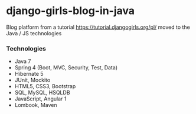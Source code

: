 # django-girls-blog-in-java
Blog platform from a tutorial https://tutorial.djangogirls.org/pl/ moved to the Java / JS technologies
### Technologies
- Java 7
- Spring 4 (Boot, MVC, Security, Test, Data)
- Hibernate 5
- JUnit, Mockito
- HTML5, CSS3, Bootstrap
- SQL, MySQL, HSQLDB
- JavaScript, Angular 1
- Lombook, Maven
